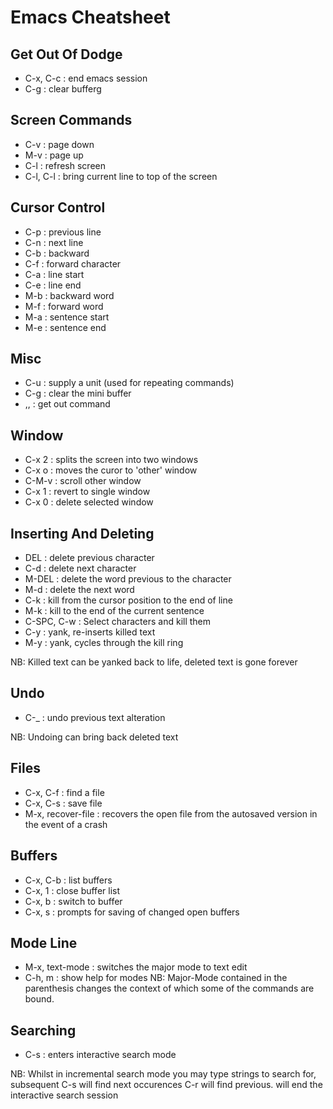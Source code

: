 
# Emacs Cheatsheet 

## Get Out Of Dodge
* C-x, C-c : end emacs session
* C-g : clear bufferg

## Screen Commands
* C-v : page down
* M-v : page up
* C-l : refresh screen
* C-l, C-l : bring current line to top of the screen

## Cursor Control
* C-p : previous line
* C-n : next line
* C-b : backward
* C-f : forward character
* C-a : line start
* C-e : line end
* M-b : backward word
* M-f : forward word
* M-a : sentence start
* M-e : sentence end

## Misc
* C-u : supply a unit (used for repeating commands)
* C-g : clear the mini buffer
* <ESC>,<ESC>,<ESC> : get out command

## Window
* C-x 2 : splits the screen into two windows
* C-x o : moves the curor to 'other' window
* C-M-v : scroll other window
* C-x 1 : revert to single window
* C-x 0 : delete selected window

## Inserting And Deleting
* DEL : delete previous character
* C-d : delete next character
* M-DEL : delete the word previous to the character
* M-d : delete the next word
* C-k : kill from the cursor position to the end of line
* M-k : kill to the end of the current sentence
* C-SPC, C-w : Select characters and kill them
* C-y : yank, re-inserts killed text
* M-y : yank, cycles through the kill ring

NB: Killed text can be yanked back to life, deleted text is gone forever


## Undo
* C-_ : undo previous text alteration

NB: Undoing can bring back deleted text

## Files
* C-x, C-f : find a file
* C-x, C-s : save file
* M-x, recover-file : recovers the open file from the autosaved version in the event of a crash

## Buffers
* C-x, C-b : list buffers
* C-x, 1 : close buffer list
* C-x, b : switch to buffer
* C-x, s : prompts for saving of changed open buffers

 
## Mode Line
* M-x, text-mode : switches the major mode to text edit 
* C-h, m : show help for modes
NB: Major-Mode contained in the parenthesis changes the context of which some of the commands are bound.

## Searching
* C-s : enters interactive search mode

NB: Whilst in incremental search mode you may type strings to search for, subsequent C-s will find next occurences C-r will find previous. <Return> will end the interactive search session
